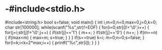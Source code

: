 # -#include<stdio.h>
#include<string.h>
bool s=false;
void main()
{
	int i,m=0,n=0,max=0,j=0,k=0;
	char str[100000];
	while(scanf("%s",str)!=EOF)
	{
		for(i=0;str[i]!='\0';i++)
		{
			for(j=i;str[j]!='\0';j++)
			{
	    		if(str[j]=='1')
				{
	     			m++;
				}
	    		if(str[j]=='0')
				{
	      			n++;
				}
	    		if(m==n)
				{
	     			if(max<m)
					{
	    				max=m;
						s=true;
					}
				}
			}
			if(s==true) k=i;
			m=0;n=0;s=false;
		}
		for(i=k;i<k+2*max;i++)
		{
			printf("%c",str[i]);
		}
	}
}
